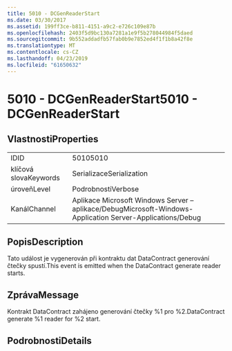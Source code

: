 ```yaml
---
title: 5010 - DCGenReaderStart
ms.date: 03/30/2017
ms.assetid: 199ff3ce-b811-4151-a9c2-e726c109e87b
ms.openlocfilehash: 2403f5d9bc130a7281a1e9f5b278044984f5daed
ms.sourcegitcommit: 9b552addadfb57fab0b9e7852ed4f1f1b8a42f8e
ms.translationtype: MT
ms.contentlocale: cs-CZ
ms.lasthandoff: 04/23/2019
ms.locfileid: "61650632"
---
```

# <a name="5010---dcgenreaderstart"></a><span data-ttu-id="4d9b9-102">5010 - DCGenReaderStart</span><span class="sxs-lookup"><span data-stu-id="4d9b9-102">5010 - DCGenReaderStart</span></span>
## <a name="properties"></a><span data-ttu-id="4d9b9-103">Vlastnosti</span><span class="sxs-lookup"><span data-stu-id="4d9b9-103">Properties</span></span>  
  
|||  
|-|-|  
|<span data-ttu-id="4d9b9-104">ID</span><span class="sxs-lookup"><span data-stu-id="4d9b9-104">ID</span></span>|<span data-ttu-id="4d9b9-105">5010</span><span class="sxs-lookup"><span data-stu-id="4d9b9-105">5010</span></span>|  
|<span data-ttu-id="4d9b9-106">klíčová slova</span><span class="sxs-lookup"><span data-stu-id="4d9b9-106">Keywords</span></span>|<span data-ttu-id="4d9b9-107">Serializace</span><span class="sxs-lookup"><span data-stu-id="4d9b9-107">Serialization</span></span>|  
|<span data-ttu-id="4d9b9-108">úroveň</span><span class="sxs-lookup"><span data-stu-id="4d9b9-108">Level</span></span>|<span data-ttu-id="4d9b9-109">Podrobnosti</span><span class="sxs-lookup"><span data-stu-id="4d9b9-109">Verbose</span></span>|  
|<span data-ttu-id="4d9b9-110">Kanál</span><span class="sxs-lookup"><span data-stu-id="4d9b9-110">Channel</span></span>|<span data-ttu-id="4d9b9-111">Aplikace Microsoft Windows Server – aplikace/Debug</span><span class="sxs-lookup"><span data-stu-id="4d9b9-111">Microsoft-Windows-Application Server-Applications/Debug</span></span>|  
  
## <a name="description"></a><span data-ttu-id="4d9b9-112">Popis</span><span class="sxs-lookup"><span data-stu-id="4d9b9-112">Description</span></span>  
 <span data-ttu-id="4d9b9-113">Tato událost je vygenerován při kontraktu dat DataContract generování čtečky spustí.</span><span class="sxs-lookup"><span data-stu-id="4d9b9-113">This event is emitted when the DataContract generate reader starts.</span></span>  
  
## <a name="message"></a><span data-ttu-id="4d9b9-114">Zpráva</span><span class="sxs-lookup"><span data-stu-id="4d9b9-114">Message</span></span>  
 <span data-ttu-id="4d9b9-115">Kontrakt DataContract zahájeno generování čtečky %1 pro %2.</span><span class="sxs-lookup"><span data-stu-id="4d9b9-115">DataContract generate %1 reader for %2 start.</span></span>  
  
## <a name="details"></a><span data-ttu-id="4d9b9-116">Podrobnosti</span><span class="sxs-lookup"><span data-stu-id="4d9b9-116">Details</span></span>
